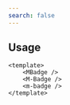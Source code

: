 ```yaml
---
search: false
---
```


## Usage

```vue
<template>
	<MBadge />
	<M-Badge />
	<m-badge />
</template>
```
